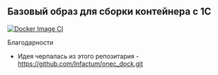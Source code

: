  ## Базовый образ для сборки контейнера с 1C
 
 [![Docker Image CI](https://github.com/TheDemonCat/onec-base/actions/workflows/docker-image.yml/badge.svg)](https://github.com/TheDemonCat/onec-base/actions/workflows/docker-image.yml)
 

Благодарности

- Идея черпалась из этого репозитария - https://github.com/Infactum/onec_dock.git

